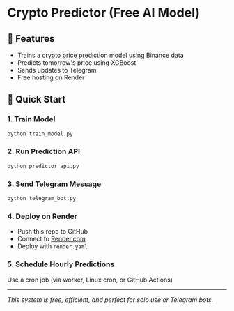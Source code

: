 # Crypto Predictor (Free AI Model)

## 🔮 Features
- Trains a crypto price prediction model using Binance data
- Predicts tomorrow's price using XGBoost
- Sends updates to Telegram
- Free hosting on Render

## 🚀 Quick Start

### 1. Train Model
```bash
python train_model.py
```

### 2. Run Prediction API
```bash
python predictor_api.py
```

### 3. Send Telegram Message
```bash
python telegram_bot.py
```

### 4. Deploy on Render
- Push this repo to GitHub
- Connect to [Render.com](https://render.com)
- Deploy with `render.yaml`

### 5. Schedule Hourly Predictions
Use a cron job (via worker, Linux cron, or GitHub Actions)

---

_This system is free, efficient, and perfect for solo use or Telegram bots._  
